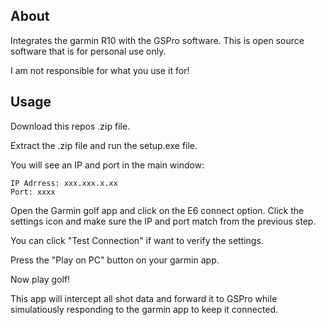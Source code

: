 ## About

Integrates the garmin R10 with the GSPro software.
This is open source software that is for personal use only.

I am not responsible for what you use it for!

## Usage

Download this repos .zip file.

Extract the .zip file and run the setup.exe file.

You will see an IP and port in the main window:

```
IP Adrress: xxx.xxx.x.xx
Port: xxxx
```

Open the Garmin golf app and click on the E6 connect option. Click the settings icon and make sure the IP and port match from the previous step.

You can click "Test Connection" if want to verify the settings.

Press the "Play on PC" button on your garmin app.

Now play golf!

This app will intercept all shot data and forward it to GSPro while simulatiously responding to the garmin app to keep it connected.
